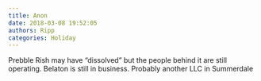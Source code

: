 ```yaml
---
title: Anon
date: 2018-03-08 19:52:05
authors: Ripp
categories: Holiday
---
```


 Prebble Rish may have “dissolved” but the people behind it are still operating. Belaton is still in business.   Probably another LLC in Summerdale